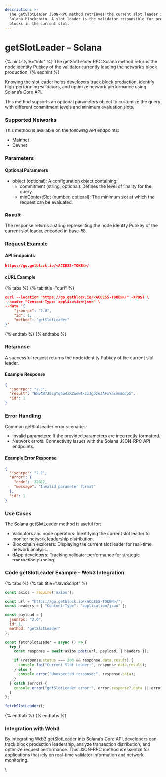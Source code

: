 ```yaml
---
description: >-
  The getSlotLeader JSON-RPC method retrieves the current slot leader in the
  Solana blockchain. A slot leader is the validator responsible for producing
  blocks in the current slot.
---
```


# getSlotLeader – Solana

{% hint style="info" %}
The getSlotLeader RPC Solana method returns the node identity Pubkey of the validator currently leading the network’s block production.
{% endhint %}

Knowing the slot leader helps developers track block production, identify high-performing validators, and optimize network performance using Solana’s Core API.

This method supports an optional parameters object to customize the query with different commitment levels and minimum evaluation slots.

### Supported Networks

This method is available on the following API endpoints:

* Mainnet
* Devnet

### Parameters

#### Optional Parameters

* object (optional): A configuration object containing:
  * commitment (string, optional): Defines the level of finality for the query.
  * minContextSlot (number, optional): The minimum slot at which the request can be evaluated.

### Result

The response returns a string representing the node identity Pubkey of the current slot leader, encoded in base-58.

### Request Example

#### API Endpoints

```json
https://go.getblock.io/<ACCESS-TOKEN>/
```

#### cURL Example

{% tabs %}
{% tab title="curl" %}
```json
curl --location "https://go.getblock.io/<ACCESS-TOKEN>/" -XPOST \
--header "Content-Type: application/json" \
--data '{
    "jsonrpc": "2.0",
    "id": 1,
    "method": "getSlotLeader"
}'
```
{% endtab %}
{% endtabs %}

### Response

A successful request returns the node identity Pubkey of the current slot leader.

#### Example Response

```json
{
  "jsonrpc": "2.0",
  "result": "ENvAW7JScgYq6o4zKZwewtkzzJgDzuJAFxYasvmEQdpS",
  "id": 1
}
```

### Error Handling

Common getSlotLeader error scenarios:

* Invalid parameters: If the provided parameters are incorrectly formatted.
* Network errors: Connectivity issues with the Solana JSON-RPC API endpoints.

#### Example Error Response

```json
{
  "jsonrpc": "2.0",
  "error": {
    "code": -32602,
    "message": "Invalid parameter format"
  },
  "id": 1
}
```

### Use Cases

The Solana getSlotLeader method is useful for:

* Validators and node operators: Identifying the current slot leader to monitor network leadership distribution.
* Blockchain explorers: Displaying the current slot leader for real-time network analysis.
* dApp developers: Tracking validator performance for strategic transaction planning.

### Code getSlotLeader Example – Web3 Integration

{% tabs %}
{% tab title="JavaScript" %}
```javascript
const axios = require('axios');

const url = "https://go.getblock.io/<ACCESS-TOKEN>/"; 
const headers = { "Content-Type": "application/json" };

const payload = {
  jsonrpc: "2.0",
  id: 1,
  method: "getSlotLeader"
};

const fetchSlotLeader = async () => {
  try {
    const response = await axios.post(url, payload, { headers });

    if (response.status === 200 && response.data.result) {
      console.log("Current Slot Leader:", response.data.result);
    } else {
      console.error("Unexpected response:", response.data);
    }
  } catch (error) {
    console.error("getSlotLeader error:", error.response?.data || error.message);
  }
};

fetchSlotLeader();

```
{% endtab %}
{% endtabs %}

### Integration with Web3

By integrating Web3 getSlotLeader into Solana’s Core API, developers can track block production leadership, analyze transaction distribution, and optimize request performance. This JSON-RPC method is essential for applications that rely on real-time validator information and network monitoring.

\
